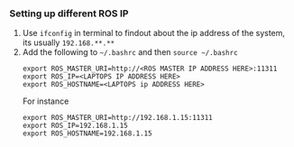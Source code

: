 
### Setting up different ROS IP

1. Use `ifconfig` in terminal to findout about the ip address of the system, its usually `192.168.**.**` 
2. Add the following to `~/.bashrc` and then `source ~/.bashrc`
   ```
   export ROS_MASTER_URI=http://<ROS MASTER IP ADDRESS HERE>:11311
   export ROS_IP=<LAPTOPS IP ADDRESS HERE>
   export ROS_HOSTNAME=<LAPTOPS ip ADDRESS HERE>
   ``` 
   For instance 
   ```
   export ROS_MASTER_URI=http://192.168.1.15:11311
   export ROS_IP=192.168.1.15
   export ROS_HOSTNAME=192.168.1.15
   ``` 
    


